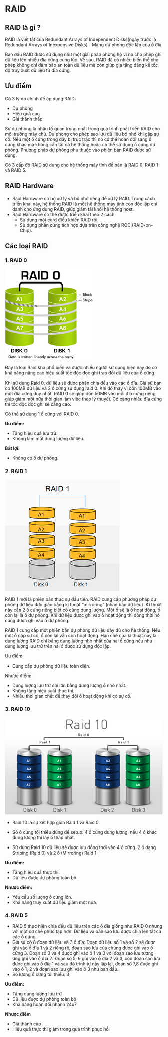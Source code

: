# RAID

## RAID là gì ?
RAID là viết tắt của Redundant Arrays of Independent Disks(ngày trước là Redundant Arrays of Inexpensive Disks) - Mảng dự phòng độc lập của ổ đĩa 

Ban đầu RAID được sử dụng như một giải pháp phòng hộ vì nó cho phép ghi dữ liệu lên nhiều đĩa cứng cùng lúc. Về sau, RAID đã có nhiều biến thể cho phép không chỉ đảm bảo an toàn dữ liệu mà còn giúp gia tăng đáng kể tốc độ truy xuất dữ liệu từ đĩa cứng.

## Ưu điểm
Có 3 lý do chính để áp dụng RAID:
- Dự phòng
- Hiệu quả cao
- Giá thành thấp

Sự dự phòng là nhân tố quan trọng nhất trong quá trình phát triển RAID cho môi trường máy chủ. Dự phòng cho phép sao lưu dữ liệu bộ nhớ khi gặp sự cố. Nếu một ổ cứng trong dãy bị trục trặc thì nó có thể hoán đổi sang ổ cứng khác mà không cần tắt cả hệ thống hoặc có thể sử dụng ổ cứng dự phòng. Phương pháp dự phòng phụ thuộc vào phiên bản RAID được sử dụng.

Có 3 cấp độ RAID sử dụng cho hệ thống máy tính để bàn là RAID 0, RAID 1 và RAID 5.

## RAID Hardware
- Raid Hardware có bộ xử lý và bộ nhớ riêng để xử lý RAID. Trong cách triển khai này, hệ thống RAID là một hệ thống máy tính con độc lập chỉ dành cho ứng dụng RAID, giúp giảm tải khỏi hệ thống host.
- Raid Hardware có thể được triển khai theo 2 cách:
    - Sử dụng một card điều khiển RAID rời.
    - Sử dụng phần cứng tích hợp dựa trên công nghệ ROC (RAID-on-Chip).

## Các loại RAID
### 1. RAID 0
<img src ="../images/raid_0_animation.gif">  

Đây là loại Raid khá phổ biến và được nhiều người sử dụng hiện nay do có khả năng nâng cao hiệu suất tốc độc đọc ghi trao đổi dữ liệu của ổ cứng.

Khi sử dụng Raid 0, dữ liệu sẽ được phân chia đều vào các ổ đĩa. Giả sử bạn có 100MB dữ liệu và 2 ổ cứng sử dụng raid 0. Khi đó thay vì dồn 100MB vào một đĩa cứng duy nhất, RAID 0 sẽ giúp dồn 50MB vào mỗi đĩa cứng riêng giúp giảm một nửa thời gian làm việc theo lý thuyết. Có càng nhiều đĩa cứng thì tốc độc đọc ghi sẽ càng cao.

Có thể sử dụng 1 ổ cứng với RAID 0.

**Ưu điểm:**
- Tăng hiệu quả lưu trữ.
- Không làm mất dung lượng dữ liệu.

**Bất lợi:**
- Không có ổ dự phòng.

### 2. RAID 1
<img src="..\images\Screenshot_56.png">

RAID 1 mới là phiên bản thực sự đầu tiên. RAID cung cấp phương pháp dự phòng dữ liệu đơn giản bằng kĩ thuật “mirroring” (nhân bản dữ liệu). Kĩ thuật này cần 2 ổ cứng riêng biệt có cùng dung lượng. Một ổ sẽ là ổ hoạt động, ổ còn lại là ổ dự phòng. Khi dữ liệu được ghi vào ổ hoạt động thì đồng thời nó cũng được ghi vào ổ dự phòng.

RAID 1 cung cấp một phiên bản dự phòng dữ liệu đầy đủ cho hệ thống. Nếu một ổ gặp sự cố, ổ còn lại vẫn còn hoạt động. Hạn chế của kĩ thuật này là dung lượng RAID chỉ bằng dung lượng nhỏ nhất của hai ổ cứng nếu như dung lượng lưu trữ trên hai ổ được sử dụng độc lập.

Ưu điểm:
- Cung cấp dự phòng dữ liệu toàn diện.

Nhược điểm:
- Dung lượng lưu trữ chỉ lớn bằng dung lượng ổ nhỏ nhất.
- Không tăng hiệu suất thực thi.
- Nhiều thời gian chết để thay đổi ổ hoạt động khi có sự cố.

### 3. RAID 10
<img src="..\images\Screenshot_57.png">

- Raid 10 là sự kết hợp giữa Raid 1 và Raid 0.

- Số ổ cứng tối thiểu dùng để setup: 4 ổ cùng dung lượng, nếu 4 ổ khác dung lượng thì lấy ổ thấp nhất.

- Sử dụng Raid 10 dữ liệu sẽ được lưu đồng thời vào 4 ổ cứng. 2 ổ dạng Striping (Raid 0) và 2 ổ (Mirroring) Raid 1

**Ưu điểm:**
- Tăng hiệu quả thực thi.
- Dữ liệu được dự phòng toàn bộ.

**Nhược điểm:**
- Yêu cầu số lượng ổ cứng lớn.
- Khả năng truy xuất dữ liệu giảm một nửa.

### 4. RAID 5
- RAID 5 thực hiện chia đều dữ liệu trên các ổ đĩa giống như RAID 0 nhưng với một cơ chế phức tạp hơn. Dữ liệu và bản sao lưu được chia lên tất cả các ổ cứng.
- Giả sử có 8 đoạn dữ liệu và 3 ổ đĩa: Đoạn dữ liệu số 1 và số 2 sẽ được ghi vào ổ đĩa 1 và 2 riêng rẽ, đoạn sao lưu của chúng được ghi vào ổ cứng 3. Đoạn số 3 và 4 được ghi vào ổ 1 và 3 với đoạn sao lưu tương ứng ghi vào ổ đĩa 2. Đoạn số 5, 6 ghi vào ổ đĩa 2 và 3, còn đoạn sao lưu được ghi vào ổ đĩa 1 và sau đó trình tự này lặp lại, đoạn số 7,8 được ghi vào ổ 1, 2 và đoạn sao lưu ghi vào ổ 3 như ban đầu.
- Số lượng ổ cứng tối thiểu: 3

**Ưu điểm:**
- Tăng dung lượng lưu trữ
- Dữ liệu được dự phòng toàn bộ
- Khả năng hoán đổi nhanh 24x7

**Nhược điểm**
- Giá thành cao
- Hiệu quả thực thi giảm trong quá trình phục hồi
